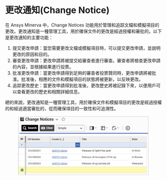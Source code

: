 # 更改通知(Change Notice)

在 Ansys Minerva 中，Change Notices 功能用於管理和追踪文檔和模擬項目的更改。更改通知是一種管理工具，用於確保文件的更改是經過授權和審批的。以下是更改通知的主要功能：

1. 提交更改申請：當您需要更改文檔或模擬項目時，可以提交更改申請，並說明更改的原因和目的。
2. 審查更改申請：更改申請將被提交給審查者進行審查。審查者將檢查更改申請的內容，並根據結果進行投票。
3. 批准更改申請：當更改申請得到足夠的審查者投票贊同時，更改申請將被批准。批准後，相應的文件和模擬項目的狀態將被更新，以反映更改。
4. 追踪更改歷史：當更改申請得到批准後，更改歷史將被記錄下來，以便用戶可以查看更改的歷史和相關詳細信息。

總的來說，更改通知是一種管理工具，用於確保文件和模擬項目的更改是經過授權的和經過適當審批的，從而確保項目的一致性和可追溯性。

<figure><img src="../.gitbook/assets/image (8) (1).png" alt=""><figcaption></figcaption></figure>
